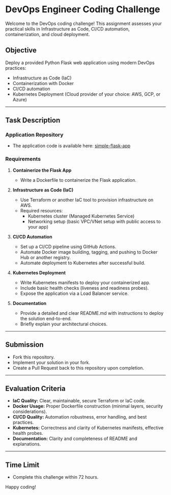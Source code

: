 # DevOps Engineer Coding Challenge

Welcome to the DevOps coding challenge! This assignment assesses your practical skills in Infrastructure as Code, CI/CD automation, containerization, and cloud deployment.

## Objective

Deploy a provided Python Flask web application using modern DevOps practices:

* Infrastructure as Code (IaC)
* Containerization with Docker
* CI/CD automation
* Kubernetes Deployment (Cloud provider of your choice: AWS, GCP, or Azure)

---

## Task Description

### Application Repository

* The application code is available here: [simple-flask-app](./simple-flask-app/)

### Requirements

1. **Containerize the Flask App**

   * Write a Dockerfile to containerize the Flask application.

2. **Infrastructure as Code (IaC)**

   * Use Terraform or another IaC tool to provision infrastructure on AWS.
   * Required resources:
     * Kubernetes cluster (Managed Kubernetes Service)
     * Networking setup (basic VPC/VNet setup with public access to your app)

3. **CI/CD Automation**

   * Set up a CI/CD pipeline using GitHub Actions.
   * Automate Docker image building, tagging, and pushing to Docker Hub or another registry.
   * Automate deployment to Kubernetes after successful build.

4. **Kubernetes Deployment**

   * Write Kubernetes manifests to deploy your containerized app.
   * Include basic health checks (liveness and readiness probes).
   * Expose the application via a Load Balancer service.

5. **Documentation**

   * Provide a detailed and clear README.md with instructions to deploy the solution end-to-end.
   * Briefly explain your architectural choices.

---

## Submission

* Fork this repository.
* Implement your solution in your fork.
* Create a Pull Request back to this repository upon completion.

---

## Evaluation Criteria

* **IaC Quality:** Clear, maintainable, secure Terraform or IaC code.
* **Docker Usage:** Proper Dockerfile construction (minimal layers, security considerations).
* **CI/CD Quality:** Automation robustness, error handling, and best practices.
* **Kubernetes:** Correctness and clarity of Kubernetes manifests, effective health probes.
* **Documentation:** Clarity and completeness of README and explanations.

---

## Time Limit

* Complete this challenge within 72 hours.

Happy coding!
